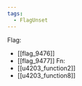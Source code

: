 ```yaml
---
tags:
  - FlagUnset
---
```

Flag:
- [[flag_9476]]
- [[flag_9477]]
Fn:
- [[u4203_function2]]
- [[u4203_function8]]
